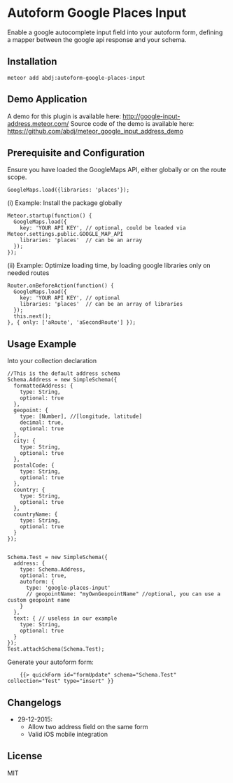 # Autoform Google Places Input
Enable a google autocomplete input field into your autoform form, defining a mapper between the google api response and your schema. 

## Installation
```
meteor add abdj:autoform-google-places-input
```

## Demo Application
A demo for this plugin is available here: http://google-input-address.meteor.com/
Source code of the demo is available here: https://github.com/abdj/meteor_google_input_address_demo


## Prerequisite and Configuration
Ensure you have loaded the GoogleMaps API, either globally or on the route scope. 
```
GoogleMaps.load({libraries: 'places'});
```

(i) Example: Install the package globally
```
Meteor.startup(function() {
  GoogleMaps.load({
    key: 'YOUR API KEY', // optional, could be loaded via Meteor.settings.public.GOOGLE_MAP_API
    libraries: 'places'  // can be an array
  });
});
```

(ii) Example: Optimize loading time, by loading google libraries only on needed routes
```
Router.onBeforeAction(function() {
  GoogleMaps.load({
    key: 'YOUR API KEY', // optional
    libraries: 'places'  // can be an array of libraries
  });
  this.next();
}, { only: ['aRoute', 'aSecondRoute'] });
```


## Usage Example

Into your collection declaration
```
//This is the default address schema
Schema.Address = new SimpleSchema({
  formattedAddress: {
    type: String,
    optional: true
  },
  geopoint: {
    type: [Number], //[longitude, latitude]
    decimal: true,
    optional: true
  },
  city: {
    type: String,
    optional: true
  },
  postalCode: {
    type: String,
    optional: true
  },
  country: {
    type: String,
    optional: true
  },
  countryName: {
    type: String,
    optional: true
  }
});


Schema.Test = new SimpleSchema({
  address: {
    type: Schema.Address,
    optional: true,
    autoform: {
      type: 'google-places-input'
      // geopointName: "myOwnGeopointName" //optional, you can use a custom geopoint name
    }
  },
  text: { // useless in our example
    type: String,
    optional: true
  }
});
Test.attachSchema(Schema.Test);
```

Generate your autoform form: 
```
    {{> quickForm id="formUpdate" schema="Schema.Test" collection="Test" type="insert" }}
```


## Changelogs
  * 29-12-2015:
     * Allow two address field on the same form
     * Valid iOS mobile integration

## License 
MIT
